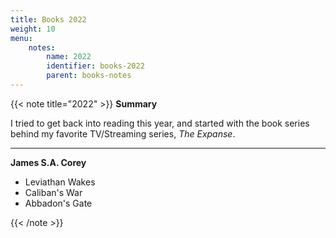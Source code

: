 ```yaml
---
title: Books 2022
weight: 10
menu:
    notes:
        name: 2022
        identifier: books-2022
        parent: books-notes
---
```

{{< note title="2022" >}}
**Summary**

I tried to get back into reading this year, and started with the book series
behind my favorite TV/Streaming series, _The Expanse_.

---

**James S.A. Corey**
- Leviathan Wakes
- Caliban's War
- Abbadon's Gate

{{< /note >}}